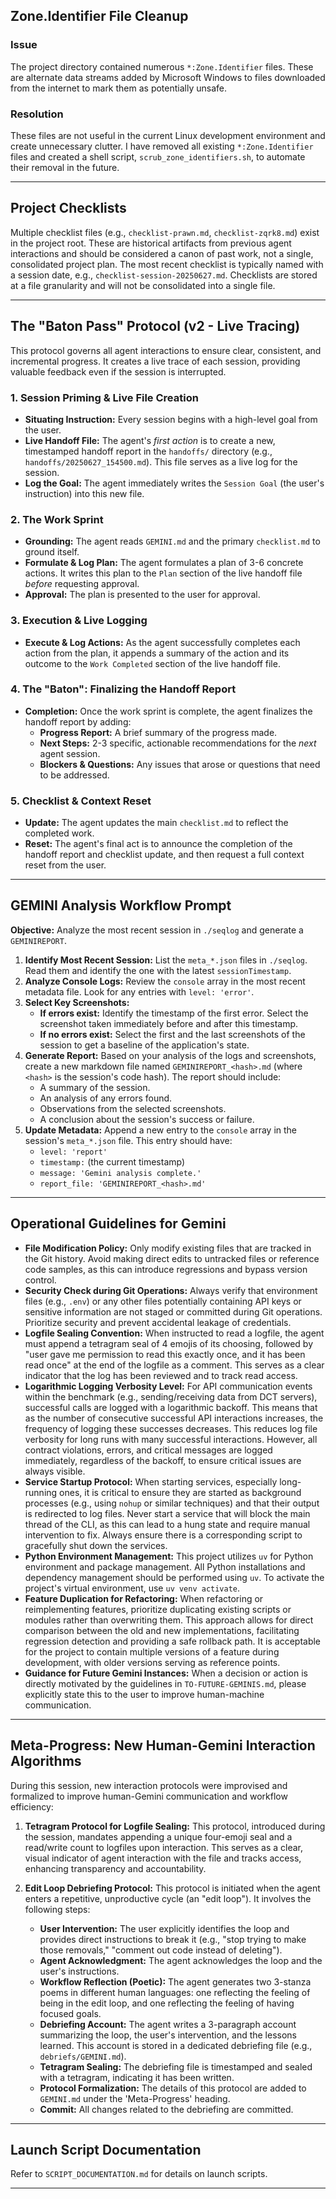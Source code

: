 ## Zone.Identifier File Cleanup

### Issue

The project directory contained numerous `*:Zone.Identifier` files. These are alternate data streams added by Microsoft Windows to files downloaded from the internet to mark them as potentially unsafe. 

### Resolution

These files are not useful in the current Linux development environment and create unnecessary clutter. I have removed all existing `*:Zone.Identifier` files and created a shell script, `scrub_zone_identifiers.sh`, to automate their removal in the future.

---

## Project Checklists

Multiple checklist files (e.g., `checklist-prawn.md`, `checklist-zqrk8.md`) exist in the project root. These are historical artifacts from previous agent interactions and should be considered a canon of past work, not a single, consolidated project plan. The most recent checklist is typically named with a session date, e.g., `checklist-session-20250627.md`. Checklists are stored at a file granularity and will not be consolidated into a single file.

---

## The "Baton Pass" Protocol (v2 - Live Tracing)

This protocol governs all agent interactions to ensure clear, consistent, and incremental progress. It creates a live trace of each session, providing valuable feedback even if the session is interrupted.

### 1. Session Priming & Live File Creation
*   **Situating Instruction:** Every session begins with a high-level goal from the user.
*   **Live Handoff File:** The agent's *first action* is to create a new, timestamped handoff report in the `handoffs/` directory (e.g., `handoffs/20250627_154500.md`). This file serves as a live log for the session.
*   **Log the Goal:** The agent immediately writes the `Session Goal` (the user's instruction) into this new file.

### 2. The Work Sprint
*   **Grounding:** The agent reads `GEMINI.md` and the primary `checklist.md` to ground itself.
*   **Formulate & Log Plan:** The agent formulates a plan of 3-6 concrete actions. It writes this plan to the `Plan` section of the live handoff file *before* requesting approval.
*   **Approval:** The plan is presented to the user for approval.

### 3. Execution & Live Logging
*   **Execute & Log Actions:** As the agent successfully completes each action from the plan, it appends a summary of the action and its outcome to the `Work Completed` section of the live handoff file.

### 4. The "Baton": Finalizing the Handoff Report
*   **Completion:** Once the work sprint is complete, the agent finalizes the handoff report by adding:
    *   **Progress Report:** A brief summary of the progress made.
    *   **Next Steps:** 2-3 specific, actionable recommendations for the *next* agent session.
    *   **Blockers & Questions:** Any issues that arose or questions that need to be addressed.

### 5. Checklist & Context Reset
*   **Update:** The agent updates the main `checklist.md` to reflect the completed work.
*   **Reset:** The agent's final act is to announce the completion of the handoff report and checklist update, and then request a full context reset from the user.

---

## GEMINI Analysis Workflow Prompt

**Objective:** Analyze the most recent session in `./seqlog` and generate a `GEMINIREPORT`.

1.  **Identify Most Recent Session:** List the `meta_*.json` files in `./seqlog`. Read them and identify the one with the latest `sessionTimestamp`.
2.  **Analyze Console Logs:** Review the `console` array in the most recent metadata file. Look for any entries with `level: 'error'`. 
3.  **Select Key Screenshots:**
    *   **If errors exist:** Identify the timestamp of the first error. Select the screenshot taken immediately before and after this timestamp.
    *   **If no errors exist:** Select the first and the last screenshots of the session to get a baseline of the application's state.
4.  **Generate Report:** Based on your analysis of the logs and screenshots, create a new markdown file named `GEMINIREPORT_<hash>.md` (where `<hash>` is the session's code hash). The report should include:
    *   A summary of the session.
    *   An analysis of any errors found.
    *   Observations from the selected screenshots.
    *   A conclusion about the session's success or failure.
5.  **Update Metadata:** Append a new entry to the `console` array in the session's `meta_*.json` file. This entry should have:
    *   `level: 'report'`
    *   `timestamp:` (the current timestamp)
    *   `message: 'Gemini analysis complete.'`
    *   `report_file: 'GEMINIREPORT_<hash>.md'`

---

## Operational Guidelines for Gemini

- **File Modification Policy:** Only modify existing files that are tracked in the Git history. Avoid making direct edits to untracked files or reference code samples, as this can introduce regressions and bypass version control.
- **Security Check during Git Operations:** Always verify that environment files (e.g., `.env`) or any other files potentially containing API keys or sensitive information are not staged or committed during Git operations. Prioritize security and prevent accidental leakage of credentials.
- **Logfile Sealing Convention:** When instructed to read a logfile, the agent must append a tetragram seal of 4 emojis of its choosing, followed by "user gave me permission to read this exactly once, and it has been read once" at the end of the logfile as a comment. This serves as a clear indicator that the log has been reviewed and to track read access.
- **Logarithmic Logging Verbosity Level:** For API communication events within the benchmark (e.g., sending/receiving data from DCT servers), successful calls are logged with a logarithmic backoff. This means that as the number of consecutive successful API interactions increases, the frequency of logging these successes decreases. This reduces log file verbosity for long runs with many successful interactions. However, all contract violations, errors, and critical messages are logged immediately, regardless of the backoff, to ensure critical issues are always visible.
- **Service Startup Protocol:** When starting services, especially long-running ones, it is critical to ensure they are started as background processes (e.g., using `nohup` or similar techniques) and that their output is redirected to log files. Never start a service that will block the main thread of the CLI, as this can lead to a hung state and require manual intervention to fix. Always ensure there is a corresponding script to gracefully shut down the services.
- **Python Environment Management:** This project utilizes `uv` for Python environment and package management. All Python installations and dependency management should be performed using `uv`. To activate the project's virtual environment, use `uv venv activate`.
- **Feature Duplication for Refactoring:** When refactoring or reimplementing features, prioritize duplicating existing scripts or modules rather than overwriting them. This approach allows for direct comparison between the old and new implementations, facilitating regression detection and providing a safe rollback path. It is acceptable for the project to contain multiple versions of a feature during development, with older versions serving as reference points.
- **Guidance for Future Gemini Instances:** When a decision or action is directly motivated by the guidelines in `TO-FUTURE-GEMINIS.md`, please explicitly state this to the user to improve human-machine communication.

---

## Meta-Progress: New Human-Gemini Interaction Algorithms

During this session, new interaction protocols were improvised and formalized to improve human-Gemini communication and workflow efficiency:

1.  **Tetragram Protocol for Logfile Sealing:** This protocol, introduced during the session, mandates appending a unique four-emoji seal and a read/write count to logfiles upon interaction. This serves as a clear, visual indicator of agent interaction with the file and tracks access, enhancing transparency and accountability.

2.  **Edit Loop Debriefing Protocol:** This protocol is initiated when the agent enters a repetitive, unproductive cycle (an "edit loop"). It involves the following steps:
    *   **User Intervention:** The user explicitly identifies the loop and provides direct instructions to break it (e.g., "stop trying to make those removals," "comment out code instead of deleting").
    *   **Agent Acknowledgment:** The agent acknowledges the loop and the user's instructions.
    *   **Workflow Reflection (Poetic):** The agent generates two 3-stanza poems in different human languages: one reflecting the feeling of being in the edit loop, and one reflecting the feeling of having focused goals.
    *   **Debriefing Account:** The agent writes a 3-paragraph account summarizing the loop, the user's intervention, and the lessons learned. This account is stored in a dedicated debriefing file (e.g., `debriefs/GEMINI.md`).
    *   **Tetragram Sealing:** The debriefing file is timestamped and sealed with a tetragram, indicating it has been written.
    *   **Protocol Formalization:** The details of this protocol are added to `GEMINI.md` under the 'Meta-Progress' heading.
    *   **Commit:** All changes related to the debriefing are committed.

---

## Launch Script Documentation

Refer to `SCRIPT_DOCUMENTATION.md` for details on launch scripts.

---

